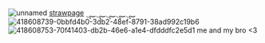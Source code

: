 ![unnamed](https://github.com/user-attachments/assets/de54f065-21ee-4364-a1bb-a779cd73a5ce)
[strawpage](https://doubleo7n7.straw.page)
‿̩͙‿‿̩͙‿‿̩͙‿‿̩͙‿‿̩͙‿
![418608739-0bbfd4b0-3db2-48ef-8791-38ad992c19b6](https://github.com/user-attachments/assets/7504da1e-30f9-493a-aa73-37312379d60a) ![418608753-70f41403-db2b-46e6-a1e4-dfdddfc2e5d1](https://github.com/user-attachments/assets/4df71313-b93e-46bc-b619-8c722a8c0b34) me and my bro <3
